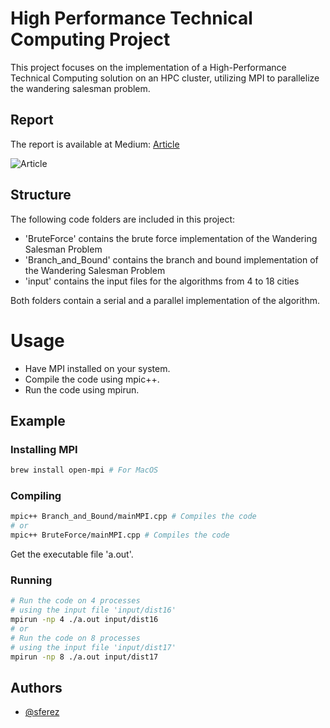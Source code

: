 
# High Performance Technical Computing Project

This project focuses on the implementation of a High-Performance Technical Computing solution on an HPC cluster, utilizing MPI to parallelize the wandering salesman problem.

## Report

The report is available at Medium: [Article](https://medium.com/@simeon.ferez/solving-the-traveling-salesman-problem-with-parallel-computing-305f8324515d)

![Article](https://miro.medium.com/v2/resize:fit:1400/format:webp/1*1tAawzqgTSE4g_Gs-uXMkA.png)

## Structure

The following code folders are included in this project:

- 'BruteForce' contains the brute force implementation of the Wandering Salesman Problem
- 'Branch_and_Bound' contains the branch and bound implementation of the Wandering Salesman Problem
- 'input' contains the input files for the algorithms from 4 to 18 cities

Both folders contain a serial and a parallel implementation of the algorithm.

# Usage

- Have MPI installed on your system.
- Compile the code using mpic++.
- Run the code using mpirun.

## Example

### Installing MPI
```bash
brew install open-mpi # For MacOS
```

### Compiling
```bash
mpic++ Branch_and_Bound/mainMPI.cpp # Compiles the code
# or
mpic++ BruteForce/mainMPI.cpp # Compiles the code
```
Get the executable file 'a.out'.

### Running
```bash
# Run the code on 4 processes
# using the input file 'input/dist16'
mpirun -np 4 ./a.out input/dist16 
# or
# Run the code on 8 processes
# using the input file 'input/dist17'
mpirun -np 8 ./a.out input/dist17
```

## Authors

- [@sferez](https://github.com/sferez)
